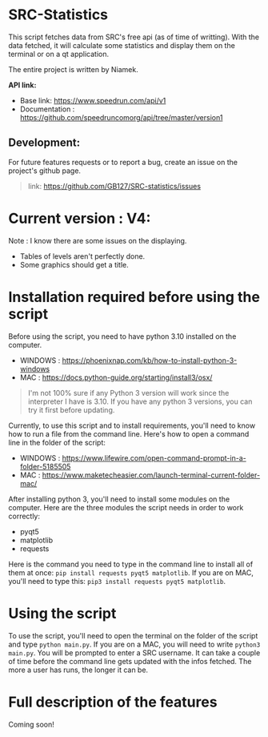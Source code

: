 # SRC-Statistics
This script fetches data from SRC's free api (as of time of writting). With the data fetched, it will calculate some statistics and display them on the terminal or on a qt application.

The entire project is written by Niamek.

<b>API link:</b>
+ Base link: https://www.speedrun.com/api/v1
+ Documentation : https://github.com/speedruncomorg/api/tree/master/version1


## Development:
For future features requests or to report a bug, create an issue on the project's github page.
>link: https://github.com/GB127/SRC-statistics/issues

# Current version : V4:
Note : I know there are some issues on the displaying.
- Tables of levels aren't perfectly done.
- Some graphics should get a title.

# Installation required before using the script
Before using the script, you need to have python 3.10 installed on the computer. 
- WINDOWS : https://phoenixnap.com/kb/how-to-install-python-3-windows
- MAC : https://docs.python-guide.org/starting/install3/osx/

>I'm not 100% sure if any Python 3 version will work since the interpreter I have is 3.10. If you have any python 3 versions, you can try it first before updating.

Currently, to use this script and to install requirements, you'll need to know how to run a file from the command line. Here's how to open a command line in the folder of the script:
- WINDOWS : https://www.lifewire.com/open-command-prompt-in-a-folder-5185505
- MAC : https://www.maketecheasier.com/launch-terminal-current-folder-mac/

After installing python 3, you'll need to install some modules on the computer.
Here are the three modules the script needs in order to work correctly:
- pyqt5
- matplotlib
- requests

Here is the command you need to type in the command line to install all of them at once: `pip install requests pyqt5 matplotlib`.
If you are on MAC, you'll need to type this: `pip3 install requests pyqt5 matplotlib`.

# Using the script
To use the script, you'll need to open the terminal on the folder of the script and type `python main.py`. If you are on a MAC, you will need to write `python3 main.py`. You will be prompted to enter a SRC username. It can take a couple of time before the command line gets updated with the infos fetched. The more a user has runs, the longer it can be.

# Full description of the features
Coming soon!